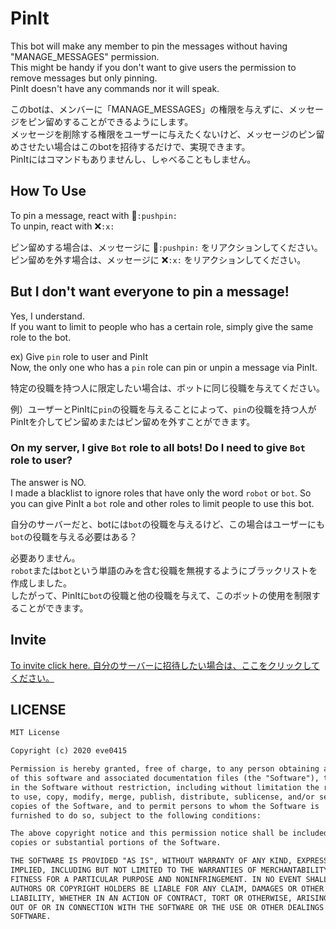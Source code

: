 # PinIt
 This bot will make any member to pin the messages without having "MANAGE_MESSAGES" permission.  
 This might be handy if you don't want to give users the permission to remove messages but only pinning.  
 PinIt doesn't have any commands nor it will speak.  
 
 このbotは、メンバーに「MANAGE_MESSAGES」の権限を与えずに、メッセージをピン留めすることができるようにします。  
 メッセージを削除する権限をユーザーに与えたくないけど、メッセージのピン留めさせたい場合はこのbotを招待するだけで、実現できます。  
 PinItにはコマンドもありませんし、しゃべることもしません。
 
## How To Use
 To pin a message, react with 📌`:pushpin:`  
 To unpin, react with ❌`:x:`  
 
 ピン留めする場合は、メッセージに 📌`:pushpin:` をリアクションしてください。  
 ピン留めを外す場合は、メッセージに ❌`:x:` をリアクションしてください。
 
## But I don't want everyone to pin a message!
 Yes, I understand.  
 If you want to limit to people who has a certain role, simply give the same role to the bot.  
 
 ex) Give `pin` role to user and PinIt  
 Now, the only one who has a `pin` role can pin or unpin a message via PinIt.  
 
 特定の役職を持つ人に限定したい場合は、ボットに同じ役職を与えてください。 
 
 例）ユーザーとPinItに`pin`の役職を与えることによって、`pin`の役職を持つ人がPinItを介してピン留めまたはピン留めを外すことができます。
 
### On my server, I give `Bot` role to all bots! Do I need to give `Bot` role to user?
 The answer is NO.  
 I made a blacklist to ignore roles that have only the word `robot` or `bot`.
 So you can give PinIt a `bot` role and other roles to limit people to use this bot.
 
 自分のサーバーだと、botには`bot`の役職を与えるけど、この場合はユーザーにも`bot`の役職を与える必要はある？　　
 
 必要ありません。  
 `robot`または`bot`という単語のみを含む役職を無視するようにブラックリストを作成しました。  
 したがって、PinItに`bot`の役職と他の役職を与えて、このボットの使用を制限することができます。

## Invite
 [To invite click here. 自分のサーバーに招待したい場合は、ここをクリックしてください。](https://discord.com/api/oauth2/authorize?client_id=725287176748924968&permissions=73792&scope=bot)

## LICENSE
```txt
MIT License

Copyright (c) 2020 eve0415

Permission is hereby granted, free of charge, to any person obtaining a copy
of this software and associated documentation files (the "Software"), to deal
in the Software without restriction, including without limitation the rights
to use, copy, modify, merge, publish, distribute, sublicense, and/or sell
copies of the Software, and to permit persons to whom the Software is
furnished to do so, subject to the following conditions:

The above copyright notice and this permission notice shall be included in all
copies or substantial portions of the Software.

THE SOFTWARE IS PROVIDED "AS IS", WITHOUT WARRANTY OF ANY KIND, EXPRESS OR
IMPLIED, INCLUDING BUT NOT LIMITED TO THE WARRANTIES OF MERCHANTABILITY,
FITNESS FOR A PARTICULAR PURPOSE AND NONINFRINGEMENT. IN NO EVENT SHALL THE
AUTHORS OR COPYRIGHT HOLDERS BE LIABLE FOR ANY CLAIM, DAMAGES OR OTHER
LIABILITY, WHETHER IN AN ACTION OF CONTRACT, TORT OR OTHERWISE, ARISING FROM,
OUT OF OR IN CONNECTION WITH THE SOFTWARE OR THE USE OR OTHER DEALINGS IN THE
SOFTWARE.
```
